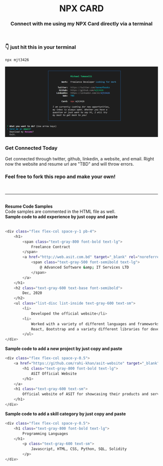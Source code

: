 <h1 align="center">  <strong>NPX CARD</strong> </h1>
<h3 align="center"> Connect with me using my NPX Card directly via a terminal </h3>

<br />

### <strong>👇 just hit this in your terminal</strong>

```bash
npx mjt3426
```
!["snapshot-npm.PNG"](https://github.com/mjt3426/npm-resume/blob/main/public_images/snapshot-npm.PNG?raw=true)
<br />

### <strong>Get Connected Today</strong>
Get connected through twitter, github, linkedin, a website, and email. Right now the website and resume url are "TBD" and will throw errors. 
<br />


### Feel free to fork this repo and make your own!
<br />

---

<br />
<strong>Resume Code Samples</strong><br>
Code samples are commented in the HTML file as well.
<br />
<strong>Sample code to add experience by just copy and paste</strong>

```bash

<div class="flex flex-col space-y-1 pb-4">
	<h1>
		<span class="text-gray-800 font-bold text-lg">
			Freelance Contract
		</span>
		<a href="http://web.asit.com.bd" target="_blank" rel="noreferrer">
			<span class="text-gray-500 font-semibold text-lg">
				@ Advanced Software &amp; IT Services LTD
			</span>
		</a>
	</h1>
	<h2 class="text-gray-600 text-base font-semibold">
		Dec, 2020
	</h2>
	<ul class="list-disc list-inside text-gray-600 text-sm">
		<li>
			Developed the official website</li>
		<li>
			Worked with a variety of different languages and frameworks such as Javascript, 
			React, Bootstrap and a variety different libraries for development and Figma for mockup</li>
		</ul>
</div>

```
<strong>Sample code to add a new project by just copy and paste</strong>
```bash
<div class="flex flex-col space-y-0.5">
	<a href="https://github.com/rahi-khan/asit-website" target="_blank" rel="noreferrer">
		<h1 class="text-gray-800 font-bold text-lg">
			ASIT Official Website
		</h1>
	</a>
	<h1 class="text-gray-600 text-sm">
		Official website of ASIT for showcasing their products and services, built with React, Bootstrap
	</h1>
</div>
```

<strong>Sample code to add a skill category by just copy and paste</strong>

```bash
<div class="flex flex-col space-y-0.5">
	<h1 class="text-gray-800 font-bold text-lg">
		Programming Languages
	</h1>
		<p class="text-gray-600 text-sm">
			Javascript, HTML, CSS, Python, SQL, Solidity
		</p>
</div>
```

